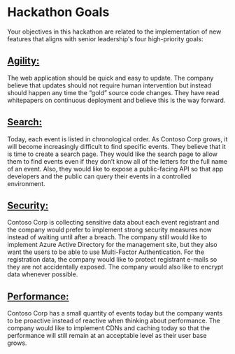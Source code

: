 # Hackathon Goals

Your objectives in this hackathon are related to the implementation of new features that aligns with senior leadership's four high-priority goals:

  ## [Agility:](/Goals/Agility/)

  The web application should be quick and easy to update. The company believe that updates should not require human intervention but instead should happen any time the “gold” source code changes. They have read whitepapers on continuous deployment and believe this is the way forward.

  ## [Search:](/Goals/Search/)

  Today, each event is listed in chronological order. As Contoso Corp grows, it will become increasingly difficult to find specific events. They believe that it is time to create a search page. They would like the search page to allow them to find events even if they don’t know all of the letters for the full name of an event. Also, they would like to expose a public-facing API so that app developers and the public can query their events in a controlled environment.

  ## [Security:](/Goals/Security/)

  Contoso Corp is collecting sensitive data about each event registrant and the company would prefer to implement strong security measures now instead of waiting until after a breach. The company still would like to implement Azure Active Directory for the management site, but they also want the users to be able to use Multi-Factor Authentication. For the registration data, the company would like to protect registrant e-mails so they are not accidentally exposed. The company would also like to encrypt data whenever possible.

  ## [Performance:](/Goals/Performance/)  

  Contoso Corp has a small quantity of events today but the company wants to be proactive instead of reactive when thinking about performance. The company would like to implement CDNs and caching today so that the performance will still remain at an acceptable level as their user base grows.
